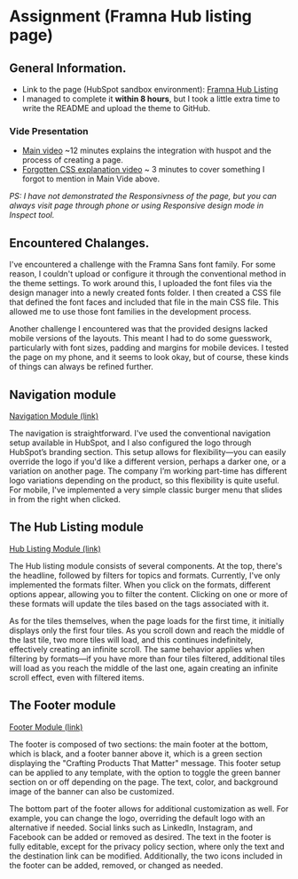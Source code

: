 # Assignment (Framna Hub listing page)

## General Information.
- Link to the page (HubSpot sandbox environment): [Framna Hub Listing](https://25686499.hs-sites-eu1.com/insights-hub)
- I managed to complete it **within 8 hours**, but I took a little extra time to write the README and upload the theme to GitHub.
### Vide Presentation
- [Main video](https://youtu.be/JJWNudQYMBA) ~12 minutes explains the integration with huspot and the process of creating a page.
- [Forgotten CSS explanation video](https://youtu.be/9RC3-vaj7V0) ~ 3 minutes to cover something I forgot to mention in Main Vide above.

*PS: I have not demonstrated the Responsivness of the page, but you can always visit page through phone or using Responsive design mode in Inspect tool.*

## Encountered Chalanges.
I've encountered a challenge with the Framna Sans font family. For some reason, I couldn't upload or configure it through the conventional method in the theme settings. To work around this, I uploaded the font files via the design manager into a newly created fonts folder. I then created a CSS file that defined the font faces and included that file in the main CSS file. This allowed me to use those font families in the development process.

Another challenge I encountered was that the provided designs lacked mobile versions of the layouts. This meant I had to do some guesswork, particularly with font sizes, padding and margins for mobile devices. I tested the page on my phone, and it seems to look okay, but of course, these kinds of things can always be refined further.

## Navigation module

[Navigation Module (link)](the-theme/modules/navigation.module)

The navigation is straightforward. I've used the conventional navigation setup available in HubSpot, and I also configured the logo through HubSpot’s branding section. This setup allows for flexibility—you can easily override the logo if you'd like a different version, perhaps a darker one, or a variation on another page. The company I’m working part-time has different logo variations depending on the product, so this flexibility is quite useful. For mobile, I've implemented a very simple classic burger menu that slides in from the right when clicked.

## The Hub Listing module

[Hub Listing Module (link)](the-theme/modules/the-hub-listing.module)

The Hub listing module consists of several components. At the top, there's the headline, followed by filters for topics and formats. Currently, I've only implemented the formats filter. When you click on the formats, different options appear, allowing you to filter the content. Clicking on one or more of these formats will update the tiles based on the tags associated with it.

As for the tiles themselves, when the page loads for the first time, it initially displays only the first four tiles. As you scroll down and reach the middle of the last tile, two more tiles will load, and this continues indefinitely, effectively creating an infinite scroll. The same behavior applies when filtering by formats—if you have more than four tiles filtered, additional tiles will load as you reach the middle of the last one, again creating an infinite scroll effect, even with filtered items.

## The Footer module

[Footer Module (link)](the-theme/modules/footer.module)

The footer is composed of two sections: the main footer at the bottom, which is black, and a footer banner above it, which is a green section displaying the "Crafting Products That Matter" message. This footer setup can be applied to any template, with the option to toggle the green banner section on or off depending on the page. The text, color, and background image of the banner can also be customized.

The bottom part of the footer allows for additional customization as well. For example, you can change the logo, overriding the default logo with an alternative if needed. Social links such as LinkedIn, Instagram, and Facebook can be added or removed as desired. The text in the footer is fully editable, except for the privacy policy section, where only the text and the destination link can be modified. Additionally, the two icons included in the footer can be added, removed, or changed as needed.
